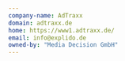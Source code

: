 ```yaml
---
company-name: AdTraxx
domain: adtraxx.de
home: https://www1.adtraxx.de/
email: info@explido.de
owned-by: "Media Decision GmbH"
---
```




